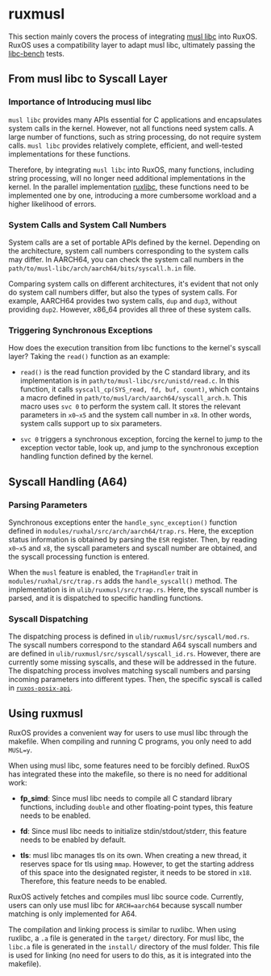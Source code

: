 # ruxmusl

This section mainly covers the process of integrating [musl libc](https://www.musl-libc.org/) into RuxOS. RuxOS uses a compatibility layer to adapt musl libc, ultimately passing the [libc-bench](https://git.musl-libc.org/cgit/libc-bench/) tests.

## From musl libc to Syscall Layer

### Importance of Introducing musl libc

`musl libc` provides many APIs essential for C applications and encapsulates system calls in the kernel. However, not all functions need system calls. A large number of functions, such as string processing, do not require system calls. `musl libc` provides relatively complete, efficient, and well-tested implementations for these functions.

Therefore, by integrating `musl libc` into RuxOS, many functions, including string processing, will no longer need additional implementations in the kernel. In the parallel implementation [ruxlibc](./ruxlibc.md), these functions need to be implemented one by one, introducing a more cumbersome workload and a higher likelihood of errors.

### System Calls and System Call Numbers

System calls are a set of portable APIs defined by the kernel. Depending on the architecture, system call numbers corresponding to the system calls may differ. In AARCH64, you can check the system call numbers in the `path/to/musl-libc/arch/aarch64/bits/syscall.h.in` file.

Comparing system calls on different architectures, it's evident that not only do system call numbers differ, but also the types of system calls. For example, AARCH64 provides two system calls, `dup` and `dup3`, without providing `dup2`. However, x86_64 provides all three of these system calls.

### Triggering Synchronous Exceptions

How does the execution transition from libc functions to the kernel's syscall layer? Taking the `read()` function as an example:

- `read()` is the read function provided by the C standard library, and its implementation is in `path/to/musl-libc/src/unistd/read.c`. In this function, it calls `syscall_cp(SYS_read, fd, buf, count)`, which contains a macro defined in `path/to/musl/arch/aarch64/syscall_arch.h`. This macro uses `svc 0` to perform the system call. It stores the relevant parameters in `x0~x5` and the system call number in `x8`. In other words, system calls support up to six parameters.

- `svc 0` triggers a synchronous exception, forcing the kernel to jump to the exception vector table, look up, and jump to the synchronous exception handling function defined by the kernel.

## Syscall Handling (A64)

### Parsing Parameters

Synchronous exceptions enter the `handle_sync_exception()` function defined in `modules/ruxhal/src/arch/aarch64/trap.rs`. Here, the exception status information is obtained by parsing the `ESR` register. Then, by reading `x0~x5` and `x8`, the syscall parameters and syscall number are obtained, and the syscall processing function is entered.

When the `musl` feature is enabled, the `TrapHandler` trait in `modules/ruxhal/src/trap.rs` adds the `handle_syscall()` method. The implementation is in `ulib/ruxmusl/src/trap.rs`. Here, the syscall number is parsed, and it is dispatched to specific handling functions.

### Syscall Dispatching

The dispatching process is defined in `ulib/ruxmusl/src/syscall/mod.rs`. The syscall numbers correspond to the standard A64 syscall numbers and are defined in `ulib/ruxmusl/src/syscall/syscall_id.rs`. However, there are currently some missing syscalls, and these will be addressed in the future. The dispatching process involves matching syscall numbers and parsing incoming parameters into different types. Then, the specific syscall is called in [`ruxos-posix-api`](./ruxos-posix-api.md).

## Using ruxmusl

RuxOS provides a convenient way for users to use musl libc through the makefile. When compiling and running C programs, you only need to add `MUSL=y`.

When using musl libc, some features need to be forcibly defined. RuxOS has integrated these into the makefile, so there is no need for additional work:

- **fp_simd**: Since musl libc needs to compile all C standard library functions, including `double` and other floating-point types, this feature needs to be enabled.

- **fd**: Since musl libc needs to initialize stdin/stdout/stderr, this feature needs to be enabled by default.

- **tls**: musl libc manages tls on its own. When creating a new thread, it reserves space for tls using `mmap`. However, to get the starting address of this space into the designated register, it needs to be stored in `x18`. Therefore, this feature needs to be enabled.

RuxOS actively fetches and compiles musl libc source code. Currently, users can only use musl libc for `ARCH=aarch64` because syscall number matching is only implemented for A64.

The compilation and linking process is similar to ruxlibc. When using ruxlibc, a `.a` file is generated in the `target/` directory. For musl libc, the `libc.a` file is generated in the `install/` directory of the musl folder. This file is used for linking (no need for users to do this, as it is integrated into the makefile).
